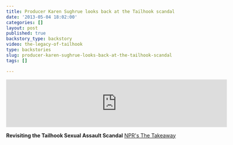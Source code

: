 ```yaml
---
title: Producer Karen Sughrue looks back at the Tailhook scandal
date: '2013-05-04 18:02:00'
categories: []
layout: post
published: true
backstory_type: backstory
video: the-legacy-of-tailhook
type: backstories
slug: producer-karen-sughrue-looks-back-at-the-tailhook-scandal
tags: []

---
```

<iframe width="600" height="130" frameborder="0" scrolling="no" src="https://www.wnyc.org/widgets/ondemand_player/takeaway/#file=%2Faudio%2Fxspf%2F293511%2F"></iframe>

**Revisiting the Tailhook Sexual Assault Scandal**
[NPR's The Takeaway](http://www.thetakeaway.org/story/293511-what-tailhook-scandal/)
